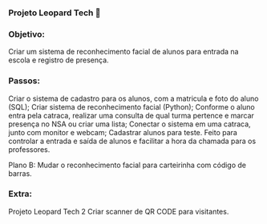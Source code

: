 ### Projeto Leopard Tech 🐯

### Objetivo:
Criar um sistema de reconhecimento facial de alunos para entrada na escola e registro
de presença.

### Passos:
Criar o sistema de cadastro para os alunos, com a matricula e foto do aluno (SQL);
Criar sistema de reconhecimento facial (Python);
Conforme o aluno entra pela catraca, realizar uma consulta de qual turma pertence
e marcar presença no NSA ou criar uma lista;
Conectar o sistema em uma catraca, junto com monitor e webcam;
Cadastrar alunos para teste.
Feito para controlar a entrada e saída de alunos e facilitar a hora da chamada para os
professores.

Plano B:
Mudar o reconhecimento facial para carteirinha com código de barras.

### Extra:
Projeto Leopard Tech 2
Criar scanner de QR CODE para visitantes.

